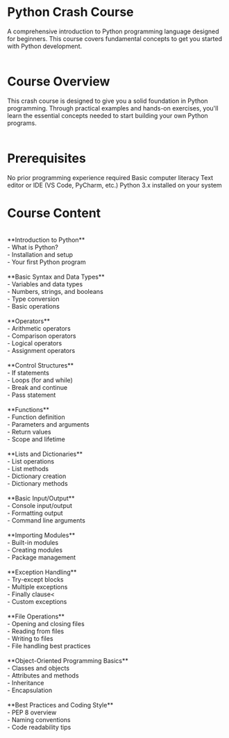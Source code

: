 # Python Crash Course 
A comprehensive introduction to Python programming language designed for beginners. This course covers fundamental concepts to get you started with Python development.<br />
<br />
# Course Overview
This crash course is designed to give you a solid foundation in Python programming. Through practical examples and hands-on exercises, you'll learn the essential concepts needed to start building your own Python programs.<br />
<br />
# Prerequisites 
No prior programming experience required
Basic computer literacy
Text editor or IDE (VS Code, PyCharm, etc.)
Python 3.x installed on your system
<br />
# Course Content
<br />
**Introduction to Python**<br />
- What is Python?<br />
- Installation and setup<br />
- Your first Python program<br />
<br />
**Basic Syntax and Data Types**<br />
- Variables and data types<br />
- Numbers, strings, and booleans<br />
- Type conversion<br />
- Basic operations<br />
<br />
**Operators**<br />
- Arithmetic operators<br />
- Comparison operators<br />
- Logical operators<br />
- Assignment operators<br />
<br />
**Control Structures**<br />
- If statements<br />
- Loops (for and while)<br />
- Break and continue<br />
- Pass statement<br />
<br />
**Functions**<br />
- Function definition<br />
- Parameters and arguments<br />
- Return values<br />
- Scope and lifetime<br />
<br />
**Lists and Dictionaries**<br />
- List operations<br />
- List methods<br />
- Dictionary creation<br />
- Dictionary methods<br />
<br />
**Basic Input/Output**<br />
- Console input/output<br />
- Formatting output<br />
- Command line arguments<br />
<br />
**Importing Modules**<br />
- Built-in modules<br />
- Creating modules<br />
- Package management<br />
<br />
**Exception Handling**<br />
- Try-except blocks<br />
- Multiple exceptions<br />
- Finally clause<<br />
- Custom exceptions<br />
<br />
**File Operations**<br />
- Opening and closing files<br />
- Reading from files<br />
- Writing to files<br />
- File handling best practices<br />
<br />
**Object-Oriented Programming Basics**<br />
- Classes and objects<br />
- Attributes and methods<br />
- Inheritance<br />
- Encapsulation<br />
<br />
**Best Practices and Coding Style**<br />
- PEP 8 overview<br />
- Naming conventions<br />
- Code readability tips<br />
